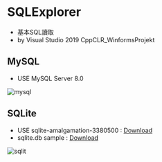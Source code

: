 # SQLExplorer
+ 基本SQL讀取
+ by Visual Studio 2019 CppCLR_WinformsProjekt

## MySQL
+ USE MySQL Server 8.0

![mysql](https://lh3.googleusercontent.com/vAB6kgP9LI67T5_kSKtsufu42pJvplSRqO-sZPOXimvjBX9N4ACJK1-9pIMEHBgG0HsWsrrgR5Bh4tRE6ldKlo_zatesItESkUfv9lgvr4NMFxO1huENZRBDWItj1L-2ysXSgw9RKw=w2400)

## SQLite
+ USE sqlite-amalgamation-3380500 : 
[Download](https://sqlite.org/download.html)
+ sqlite.db sample : 
[Download](https://www.sqlitetutorial.net/sqlite-sample-database/)

![sqlit](https://lh3.googleusercontent.com/Fjvy_dj_C5CJECY241Dfio0wScWtlqc_KKyAoYR-MY7vwDaGb5DJxciGPAPAs78ooAIw045gr5rRVvndVXRrWmGu3y0M9Z_jEcJhqBL4UJhRz35SuzDjuZT4uGe_cGiwKeArfojqFw=w2400)
